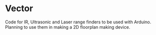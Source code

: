 # Vector
Code for IR, Ultrasonic and Laser range finders to be used with Arduino. Planning to use them in making a 2D floorplan making device.
